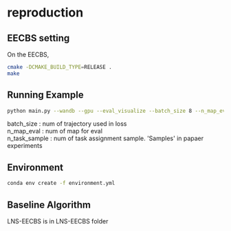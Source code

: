 # reproduction

## EECBS setting
On the EECBS,
```bash
cmake -DCMAKE_BUILD_TYPE=RELEASE .
make
```

## Running Example
```bash
python main.py --wandb --gpu --eval_visualize --batch_size 8 --n_map_eval 10 --n_task_sample 50
```
batch_size : num of trajectory used in loss  
n_map_eval : num of map for eval  
n_task_sample : num of task assignment sample. 'Samples' in papaer experiments

## Environment
```bash
conda env create -f environment.yml
```

## Baseline Algorithm
LNS-EECBS is in LNS-EECBS folder